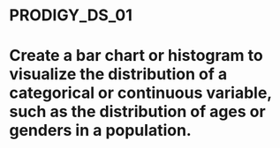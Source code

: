 # PRODIGY_DS_01

# Create a bar chart or histogram to visualize the distribution of a categorical or continuous variable, such as the distribution of ages or genders in a population.
